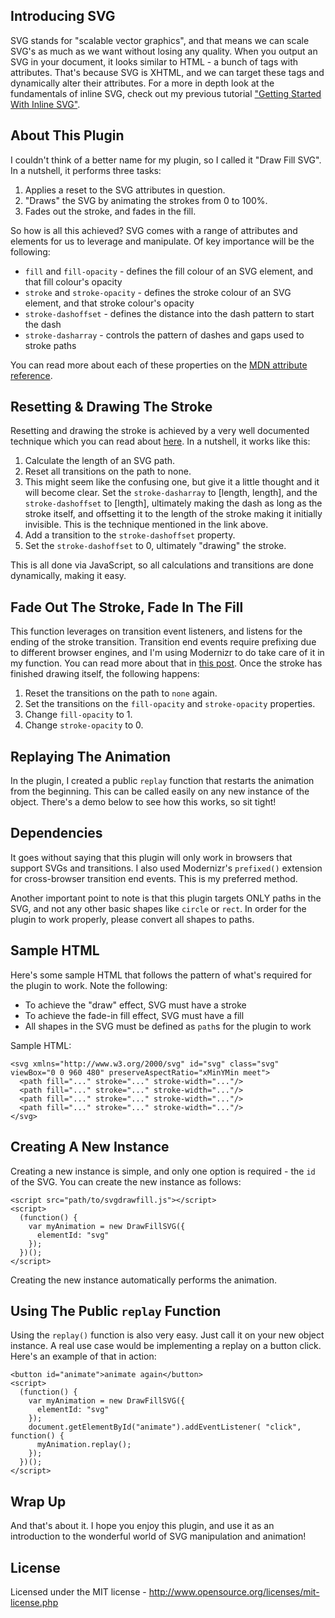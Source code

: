 ## Introducing SVG

SVG stands for "scalable vector graphics", and that means we can scale SVG's as much as we want without losing any quality. When you output an SVG in your document, it looks similar to HTML - a bunch of tags with attributes. That's because SVG is XHTML, and we can target these tags and dynamically alter their attributes. For a more in depth look at the fundamentals of inline SVG, check out my previous tutorial ["Getting Started With Inline SVG"](http://callmenick.com/2014/10/19/getting-started-inline-svg/).

## About This Plugin

I couldn't think of a better name for my plugin, so I called it "Draw Fill SVG". In a nutshell, it performs three tasks: 

1. Applies a reset to the SVG attributes in question.
2. "Draws" the SVG by animating the strokes from 0 to 100%.
3. Fades out the stroke, and fades in the fill.

So how is all this achieved? SVG comes with a range of attributes and elements for us to leverage and manipulate. Of key importance will be the following:

* `fill` and `fill-opacity` - defines the fill colour of an SVG element, and that fill colour's opacity
* `stroke` and `stroke-opacity` - defines the stroke colour of an SVG element, and that stroke colour's opacity
* `stroke-dashoffset` - defines the distance into the dash pattern to start the dash
* `stroke-dasharray` - controls the pattern of dashes and gaps used to stroke paths

You can  read more about each of these properties on the [MDN attribute reference](https://developer.mozilla.org/en-US/docs/Web/SVG/Attribute).

## Resetting & Drawing The Stroke

Resetting and drawing the stroke is achieved by a very well documented technique which you can read about [here](http://jakearchibald.com/2013/animated-line-drawing-svg/). In a nutshell, it works like this:

1. Calculate the length of an SVG path.
2. Reset all transitions on the path to none.
3. This might seem like the confusing one, but give it a little thought and it will become clear. Set the `stroke-dasharray` to [length, length], and the `stroke-dashoffset` to [length], ultimately making the dash as long as the stroke itself, and offsetting it to the length of the stroke making it initially invisible. This is the technique mentioned in the link above.
4. Add a transition to the `stroke-dashoffset` property.
5. Set the `stroke-dashoffset` to 0, ultimately "drawing" the stroke.

This is all done via JavaScript, so all calculations and transitions are done dynamically, making it easy.

## Fade Out The Stroke, Fade In The Fill

This function leverages on transition event listeners, and listens for the ending of the stroke transition. Transition end events require prefixing due to different browser engines, and I'm using Modernizr to do take care of it in my function. You can read more about that in [this post](http://callmenick.com/2014/10/19/cross-browser-transition-animation-events-modernizr/). Once the stroke has finished drawing itself, the following happens:

1. Reset the transitions on the path to `none` again.
2. Set the transitions on the `fill-opacity` and `stroke-opacity` properties.
3. Change `fill-opacity` to 1.
4. Change `stroke-opacity` to 0.

## Replaying The Animation

In the plugin, I created a public `replay` function that restarts the animation from the beginning. This can be called easily on any new instance of the object. There's a demo below to see how this works, so sit tight!

## Dependencies

It goes without saying that this plugin will only work in browsers that support SVGs and transitions. I also used Modernizr's `prefixed()` extension for cross-browser transition end events. This is my preferred method.

Another important point to note is that this plugin targets ONLY paths in the SVG, and not any other basic shapes like `circle` or `rect`. In order for the plugin to work properly, please convert all shapes to paths.

## Sample HTML

Here's some sample HTML that follows the pattern of what's required for the plugin to work. Note the following:

* To achieve the "draw" effect, SVG must have a stroke
* To achieve the fade-in fill effect, SVG must have a fill
* All shapes in the SVG must be defined as `path`s for the plugin to work

Sample HTML:

```language-markup
<svg xmlns="http://www.w3.org/2000/svg" id="svg" class="svg" viewBox="0 0 960 480" preserveAspectRatio="xMinYMin meet">
  <path fill="..." stroke="..." stroke-width="..."/>
  <path fill="..." stroke="..." stroke-width="..."/>
  <path fill="..." stroke="..." stroke-width="..."/>
  <path fill="..." stroke="..." stroke-width="..."/>
</svg>
```

## Creating A New Instance

Creating a new instance is simple, and only one option is required - the `id` of the SVG. You can create the new instance as follows:

```language-markup
<script src="path/to/svgdrawfill.js"></script>
<script>
  (function() {
    var myAnimation = new DrawFillSVG({
      elementId: "svg"
    });
  })();
</script>
```

Creating the new instance automatically performs the animation.

## Using The Public `replay` Function

Using the `replay()` function is also very easy. Just call it on your new object instance. A real use case would be implementing a replay on a button click. Here's an example of that in action:

```language-markup
<button id="animate">animate again</button>
<script>
  (function() {
    var myAnimation = new DrawFillSVG({
      elementId: "svg"
    });
    document.getElementById("animate").addEventListener( "click", function() {
      myAnimation.replay();
    });
  })();
</script>
```

## Wrap Up

And that's about it. I hope you enjoy this plugin, and use it as an introduction to the wonderful world of SVG manipulation and animation!

## License

Licensed under the MIT license - http://www.opensource.org/licenses/mit-license.php